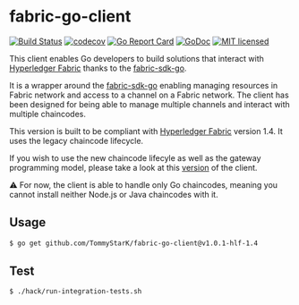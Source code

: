 # fabric-go-client

[![Build Status](https://travis-ci.org/TommyStarK/fabric-go-client.svg?branch=v1.4)](https://travis-ci.org/TommyStarK/fabric-go-client)
[![codecov](https://codecov.io/gh/TommyStarK/fabric-go-client/branch/v1.4/graph/badge.svg)](https://codecov.io/gh/TommyStarK/fabric-go-client/branch/v1.4)
[![Go Report Card](https://goreportcard.com/badge/github.com/TommyStarK/fabric-go-client)](https://goreportcard.com/report/github.com/TommyStarK/fabric-go-client)
[![GoDoc](https://godoc.org/github.com/TommyStarK/fabric-go-client?status.svg)](https://pkg.go.dev/github.com/TommyStarK/fabric-go-client)
[![MIT licensed](https://img.shields.io/badge/license-MIT-blue.svg)](./LICENSE)

This client enables Go developers to build solutions that interact with [Hyperledger Fabric](https://hyperledger-fabric.readthedocs.io/en/release-1.4/whatsnew.html) thanks to the [fabric-sdk-go](https://github.com/hyperledger/fabric-sdk-go).

It is a wrapper around the [fabric-sdk-go](https://github.com/hyperledger/fabric-sdk-go) enabling managing resources in Fabric network and access to a channel on a Fabric network.
The client has been designed for being able to manage multiple channels and interact with multiple chaincodes.

This version is built to be compliant with [Hyperledger Fabric](https://hyperledger-fabric.readthedocs.io/en/release-1.4/whatsnew.html) version 1.4. It uses the legacy chaincode lifecycle.

If you wish to use the new chaincode lifecyle as well as the gateway programming model, please take a look at this [version](https://github.com/TommyStarK/fabric-go-client) of the client.

:warning: For now, the client is able to handle only Go chaincodes, meaning you cannot install neither Node.js or Java chaincodes with it.

## Usage

```bash
$ go get github.com/TommyStarK/fabric-go-client@v1.0.1-hlf-1.4
```

## Test

```bash
$ ./hack/run-integration-tests.sh
```
